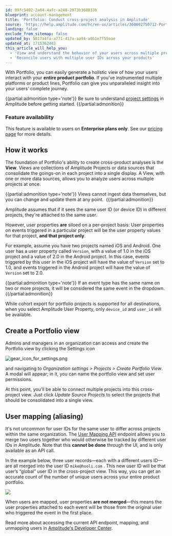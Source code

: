 ```yaml
---
id: 99fc5402-2a04-4afc-a248-2973b368033b
blueprint: account-management
title: 'Portfolio: Conduct cross-project analysis in Amplitude'
source: 'https://help.amplitude.com/hc/en-us/articles/360002750712-Portfolio-Conduct-cross-project-analysis-in-Amplitude'
landing: false
exclude_from_sitemap: false
updated_by: 5817a4fa-a771-417a-aa94-a0b1e7f55eae
updated_at: 1715362483
this_article_will_help_you:
  - 'View and understand the behavior of your users across multiple products'
  - 'Reconcile users with multiple user IDs across your products'
---
```

With Portfolio, you can easily generate a holistic view of how your users interact with your **entire product portfolio**. If you've instrumented multiple platforms or product lines, Portfolio can give you unparalleled insight into your users’ complete journey.

{{partial:admonition type='note'}}
Be sure to understand [project settings](/admin/account-management/manage-orgs-projects) in Amplitude before getting started.
{{/partial:admonition}}

### Feature availability

This feature is available to users on **Enterprise plans only**. See our [pricing page](https://amplitude.com/pricing) for more details.

## How it works

The foundation of Portfolio's ability to create cross-product analyses is the **View**. Views are collections of Amplitude Projects or data sources that consolidate the goings-on in each project into a single display. A View, with one or more data sources, allows you to analyze users across multiple projects at once. 

{{partial:admonition type='note'}}
Views cannot ingest data themselves, but you can change and update them at any point. 
{{/partial:admonition}}

Amplitude assumes that if it sees the same user ID (or device ID) in different projects, they're attached to the same user. 

However, user properties **are** siloed on a per-project basis: User properties on events triggered in a particular project will be the user property values for that project, **and that project only**. 

For example, assume you have two projects named iOS and Android. One user has a user property called `Version`, with a value of 1.0 in the iOS project and a value of 2.0 in the Android project. In this case, events triggered by this user in the iOS project will have the value of `Version` set to 1.0, and events triggered in the Android project will have the value of `Version` set to 2.0.

{{partial:admonition type='note'}}
If an event type has the same name on two or more projects, it will be considered the same event in the dropdown.
{{/partial:admonition}}

While cohort export for portfolio projects is supported for all destinations, when you select Amplitude User Property, only `device_id` and `user_id` will be available.

## Create a Portfolio view

Admins and managers in an organization can access and create the Portfolio view by clicking the Settings icon

![gear_icon_for_settings.png](/output/img/account-management/gear-icon-for-settings-png.png)

and navigating to *Organization settings > Projects > Create Portfolio View*. A modal will appear; in it, you can name the portfolio view and set user permissions.

At this point, you'll be able to connect multiple projects into this cross-project view. Just click *Update Source Projects* to select the projects that should be consolidated into a single view. 

## User mapping (aliasing)

It's not uncommon for user IDs for the same user to differ across projects within the same organization. The [User Mapping API](https://www.docs.developers.amplitude.com/analytics/apis/aliasing-api/) endpoint allows you to merge two users together who would otherwise be tracked by different user IDs in Amplitude. Note that this **cannot be done** through the UI, and is only available as an API call.

In the example below, three user records—each with a different users ID—are all merged into the user ID `mike@hooli.com` . This new user ID will be that user’s “global” user ID in the cross-project view. This way, you can get an accurate count of the number of unique users across your entire product portfolio.

![](/output/img/account-management/360003724891)

When users are mapped, user properties **are not merged**—this means the user properties attached to each event will be those from the original user who triggered the event in the first place.

Read more about accessing the current API endpoint, mapping, and unmapping users in [Amplitude's Developer Center](https://www.docs.developers.amplitude.com/analytics/apis/aliasing-api/#usage).